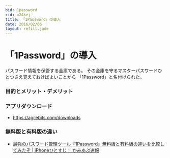 ```yaml
---
bid: 1password
rid: o24kej
title: 「1Password」の導入
date: 2016/02/06
layout: refill.jade
---
```


# 「1Password」の導入

パスワード情報を保管する金庫である。
その金庫を守るマスターパスワードひとつさえ覚えておけばよいことから
「1Password」と名付けられた。


### 目的とメリット・デメリット

### アプリダウンロード
- https://agilebits.com/downloads

### 無料版と有料版の違い
- [最強のパスワード管理ツール『1Password』無料版と有料版の違いを比較してみたぞ | iPhoneひとすじ！ かみあぷ速報](http://www.appps.jp/187872/)
